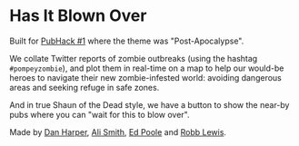# Has It Blown Over

Built for [PubHack #1](http://pubhack.co.uk) where the theme was "Post-Apocalypse".

We collate Twitter reports of zombie outbreaks (using the hashtag `#pompeyzombie`), and plot them in real-time on a map to help our would-be heroes to navigate their new zombie-infested world: avoiding dangerous areas and seeking refuge in safe zones.

And in true Shaun of the Dead style, we have a button to show the near-by pubs where you can "wait for this to blow over".

Made by [Dan Harper](https://github.com/danharper7), [Ali Smith](https://github.com/40thieves), [Ed Poole](https://github.com/edpoole) and [Robb Lewis](https://github.com/rmlewisuk).

